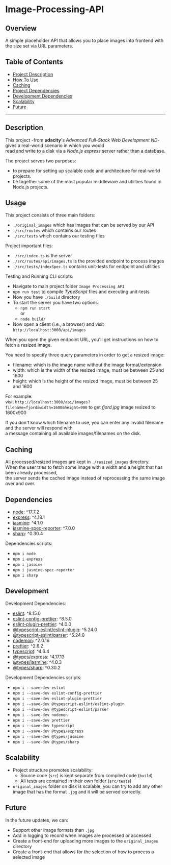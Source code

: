 # Image-Processing-API

## Overview
A simple placeholder API that allows you to place images into frontend with the size set via URL parameters.

## Table of Contents
* [Project Description](#Description)
* [How To Use](#Usage)
* [Caching](#Caching)
* [Project Dependencies](#Dependencies)
* [Development Dependencies](#Development)
* [Scalability](#Scalability)
* [Future](#Future)

---

## Description
This project -from **udacity**'s *Advanced Full-Stack Web Development ND*- gives a real-world scenario in which you would  
read and write to a disk via a *Node.js express* server rather than a database.  

The project serves two purposes:  
* to prepare for setting up scalable code and architecture for real-world projects.
* tie together some of the most popular middleware and utilities found in Node.js projects.

## Usage
This project consists of three main folders:  
* `./original_images` which has images that can be served by our API
* `./src/routes` which contains our routes
* `./src/tests` which contains our testing files

Project important files:
* `./src/index.ts` is the server
* `./src/routes/api/images.ts` is the provided endpoint to process images
* `./src/tests/indexSpec.ts` contains unit-tests for endpoint and utilities

Testing and Running CLI scripts:
* Navigate to main project folder `Image Processing API`
* `npm run test` to compile *TypeScript* files and executing unit-tests
* Now you have `./build` directory
* To start the server you have two options:
    * `npm run start`  
    or
    * `node build/`
* Now open a client (i.e., a browser) and visit `http://localhost:3000/api/images`

When you open the given endpoint URL, you'll get instructions on how to fetch a resized image.

You need to specify three query parameters in order to get a resized image:
* filename: which is the image name without the image format/extension
* width: which is the width of the resized image, must be between 25 and 1600
* height: which is the height of the resized image, must be between 25 and 1600

For example:  
visit `http://localhost:3000/api/images?filename=fjord&width=1600&height=900` to get *fjord.jpg* image resized to 1600x900  

If you don't know which filename to use, you can enter any invalid filename and the server will respond with  
a message containing all available images/filenames on the disk.

## Caching
All processed/resized images are kept in `./resized_images` directory.  
When the user tries to fetch some image with a width and a height that has been already processed,  
the server sends the cached image instead of reprocessing the same image over and over.

## Dependencies  
* [node](https://www.npmjs.com/package/node): ^17.7.2
* [express](https://www.npmjs.com/package/express): ^4.18.1
* [jasmine](https://www.npmjs.com/package/jasmine): ^4.1.0
* [jasmine-spec-reporter](https://www.npmjs.com/package/jasmine-spec-reporter): ^7.0.0
* [sharp](https://www.npmjs.com/package/sharp): ^0.30.4

Dependencies scripts:
* `npm i node`
* `npm i express`
* `npm i jasmine`
* `npm i jasmine-spec-reporter`
* `npm i sharp`


## Development
Development Dependencies:
* [eslint](https://www.npmjs.com/package/eslint): ^8.15.0
* [eslint-config-prettier](https://www.npmjs.com/package/eslint-config-prettier): ^8.5.0
* [eslint-plugin-prettier](https://www.npmjs.com/package/eslint-plugin-prettier): ^4.0.0
* [@typescript-eslint/eslint-plugin](https://www.npmjs.com/package/@typescript-eslint/eslint-plugin): ^5.24.0
* [@typescript-eslint/parser](https://www.npmjs.com/package/@typescript-eslint/parser): ^5.24.0
* [nodemon](https://www.npmjs.com/package/nodemon): ^2.0.16
* [prettier](https://www.npmjs.com/package/prettier): ^2.6.2
* [typescript](https://www.npmjs.com/package/typescript): ^4.6.4
* [@types/express](https://www.npmjs.com/package/@types/express): ^4.17.13
* [@types/jasmine](https://www.npmjs.com/package/@types/jasmine): ^4.0.3
* [@types/sharp](https://www.npmjs.com/package/@types/sharp): ^0.30.2

Development Dependencies scripts:
* `npm i --save-dev eslint`
* `npm i --save-dev eslint-config-prettier`
* `npm i --save-dev eslint-plugin-prettier`
* `npm i --save-dev @typescript-eslint/eslint-plugin`
* `npm i --save-dev @typescript-eslint/parser`
* `npm i --save-dev nodemon`
* `npm i --save-dev prettier`
* `npm i --save-dev typescript`
* `npm i --save-dev @types/express`
* `npm i --save-dev @types/jasmine`
* `npm i --save-dev @types/sharp`

## Scalability
* Project structure promotes scalability:
    * Source code (`src`) is kept separate from compiled code (`build`)
    * All tests are contained in their own folder (`src/tests`)
* `original_images` folder on disk is scalable, you can try to add any other image that has the format `.jpg` and it will be served correctly.  

## Future
In the future updates, we can:
* Support other image formats than `.jpg`
* Add in logging to record when images are processed or accessed
* Create a front-end for uploading more images to the `original_images` directory
* Create a front-end that allows for the selection of how to process a selected image